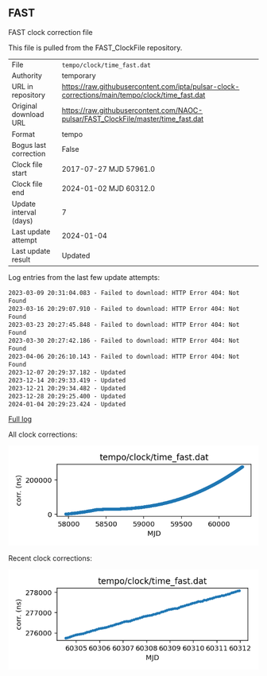
## FAST

FAST clock correction file

This file is pulled from the FAST_ClockFile repository.

|     |     |
|:--- |:--- |
| File | `tempo/clock/time_fast.dat` |
| Authority | temporary |
| URL in repository | <https://raw.githubusercontent.com/ipta/pulsar-clock-corrections/main/tempo/clock/time_fast.dat> |
| Original download URL | <https://raw.githubusercontent.com/NAOC-pulsar/FAST_ClockFile/master/time_fast.dat> |
| Format | tempo |
| Bogus last correction | False |
| Clock file start | 2017-07-27 MJD 57961.0 |
| Clock file end | 2024-01-02 MJD 60312.0 |
| Update interval (days) | 7 |
| Last update attempt | 2024-01-04 |
| Last update result | Updated |

Log entries from the last few update attempts:
```
2023-03-09 20:31:04.083 - Failed to download: HTTP Error 404: Not Found
2023-03-16 20:29:07.910 - Failed to download: HTTP Error 404: Not Found
2023-03-23 20:27:45.848 - Failed to download: HTTP Error 404: Not Found
2023-03-30 20:27:42.186 - Failed to download: HTTP Error 404: Not Found
2023-04-06 20:26:10.143 - Failed to download: HTTP Error 404: Not Found
2023-12-07 20:29:37.182 - Updated
2023-12-14 20:29:33.419 - Updated
2023-12-21 20:29:34.482 - Updated
2023-12-28 20:29:25.400 - Updated
2024-01-04 20:29:23.424 - Updated
```
[Full log](https://raw.githubusercontent.com/ipta/pulsar-clock-corrections/main/log/tempo/clock/time_fast.dat.log)


All clock corrections:

![plot of all clock corrections](time_fast.dat.png "All corrections")

Recent clock corrections:

![plot of recent clock corrections](time_fast.dat.short.png "Recent corrections")

